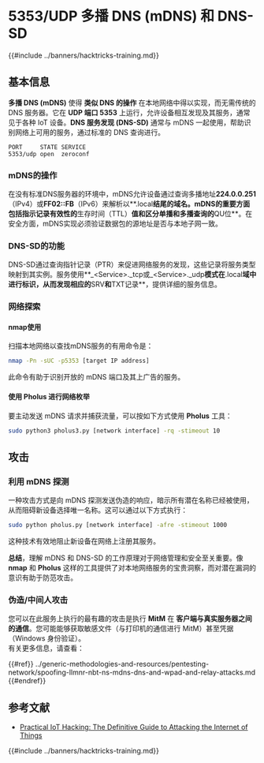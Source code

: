 # 5353/UDP 多播 DNS (mDNS) 和 DNS-SD

{{#include ../banners/hacktricks-training.md}}

## **基本信息**

**多播 DNS (mDNS)** 使得 **类似 DNS 的操作** 在本地网络中得以实现，而无需传统的 DNS 服务器。它在 **UDP 端口 5353** 上运行，允许设备相互发现及其服务，通常见于各种 IoT 设备。**DNS 服务发现 (DNS-SD)** 通常与 mDNS 一起使用，帮助识别网络上可用的服务，通过标准的 DNS 查询进行。
```
PORT     STATE SERVICE
5353/udp open  zeroconf
```
### **mDNS的操作**

在没有标准DNS服务器的环境中，mDNS允许设备通过查询多播地址**224.0.0.251**（IPv4）或**FF02::FB**（IPv6）来解析以**.local**结尾的域名。mDNS的重要方面包括指示记录有效性的**生存时间（TTL）**值和区分单播和多播查询的**QU位**。在安全方面，mDNS实现必须验证数据包的源地址是否与本地子网一致。

### **DNS-SD的功能**

DNS-SD通过查询指针记录（PTR）来促进网络服务的发现，这些记录将服务类型映射到其实例。服务使用**\_\<Service>.\_tcp或\_\<Service>.\_udp**模式在**.local**域中进行标识，从而发现相应的**SRV**和**TXT记录**，提供详细的服务信息。

### **网络探索**

#### **nmap使用**

扫描本地网络以查找mDNS服务的有用命令是：
```bash
nmap -Pn -sUC -p5353 [target IP address]
```
此命令有助于识别开放的 mDNS 端口及其上广告的服务。

#### **使用 Pholus 进行网络枚举**

要主动发送 mDNS 请求并捕获流量，可以按如下方式使用 **Pholus** 工具：
```bash
sudo python3 pholus3.py [network interface] -rq -stimeout 10
```
## 攻击

### **利用 mDNS 探测**

一种攻击方式是向 mDNS 探测发送伪造的响应，暗示所有潜在名称已经被使用，从而阻碍新设备选择唯一名称。这可以通过以下方式执行：
```bash
sudo python pholus.py [network interface] -afre -stimeout 1000
```
这种技术有效地阻止新设备在网络上注册其服务。

**总结**，理解 mDNS 和 DNS-SD 的工作原理对于网络管理和安全至关重要。像 **nmap** 和 **Pholus** 这样的工具提供了对本地网络服务的宝贵洞察，而对潜在漏洞的意识有助于防范攻击。

### 伪造/中间人攻击

您可以在此服务上执行的最有趣的攻击是执行 **MitM** 在 **客户端与真实服务器之间的通信**。您可能能够获取敏感文件（与打印机的通信进行 MitM）甚至凭据（Windows 身份验证）。\
有关更多信息，请查看：

{{#ref}}
../generic-methodologies-and-resources/pentesting-network/spoofing-llmnr-nbt-ns-mdns-dns-and-wpad-and-relay-attacks.md
{{#endref}}

## 参考文献

- [Practical IoT Hacking: The Definitive Guide to Attacking the Internet of Things](https://books.google.co.uk/books/about/Practical_IoT_Hacking.html?id=GbYEEAAAQBAJ&redir_esc=y)

{{#include ../banners/hacktricks-training.md}}

